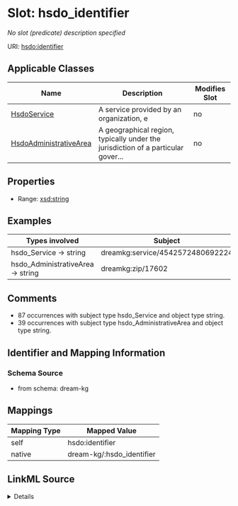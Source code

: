 

# Slot: hsdo_identifier


_No slot (predicate) description specified_





URI: [hsdo:identifier](http://schema.org/identifier)



<!-- no inheritance hierarchy -->





## Applicable Classes

| Name | Description | Modifies Slot |
| --- | --- | --- |
| [HsdoService](../classes/HsdoService.md) | A service provided by an organization, e |  no  |
| [HsdoAdministrativeArea](../classes/HsdoAdministrativeArea.md) | A geographical region, typically under the jurisdiction of a particular gover... |  no  |







## Properties

* Range: [xsd:string](xsd:string)






## Examples

| Types involved | Subject | Predicate | Object |
| --- | --- | --- | --- |
| hsdo_Service → string | dreamkg:service/4542572480692224 | hsdo:identifier | 4542572480692224 |
| hsdo_AdministrativeArea → string | dreamkg:zip/17602 | hsdo:identifier | 17602 |


## Comments

* 87 occurrences with subject type hsdo_Service and object type string.
* 39 occurrences with subject type hsdo_AdministrativeArea and object type string.

## Identifier and Mapping Information







### Schema Source


* from schema: dream-kg




## Mappings

| Mapping Type | Mapped Value |
| ---  | ---  |
| self | hsdo:identifier |
| native | dream-kg/:hsdo_identifier |




## LinkML Source

<details>
```yaml
name: hsdo_identifier
description: No slot (predicate) description specified
comments:
- 87 occurrences with subject type hsdo_Service and object type string.
- 39 occurrences with subject type hsdo_AdministrativeArea and object type string.
examples:
- description: hsdo_Service → string
  object:
    example_object: '4542572480692224'
    example_object_type: string
    example_predicate: hsdo:identifier
    example_subject: dreamkg:service/4542572480692224
    example_subject_type: hsdo_Service
- description: hsdo_AdministrativeArea → string
  object:
    example_object: '17602'
    example_object_type: string
    example_predicate: hsdo:identifier
    example_subject: dreamkg:zip/17602
    example_subject_type: hsdo_AdministrativeArea
from_schema: dream-kg
rank: 1000
slot_uri: hsdo:identifier
alias: hsdo_identifier
domain_of:
- hsdo_AdministrativeArea
- hsdo_Service
range: string

```
</details>